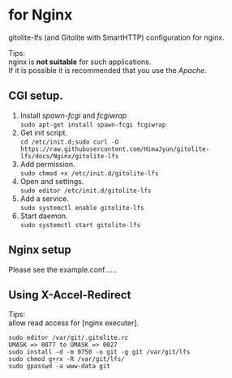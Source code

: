 # for Nginx
gitolite-lfs (and Gitolite with SmartHTTP) configuration for nginx.

Tips:  
nginx is **not suitable** for such applications.  
If it is possible it is recommended that you use the *Apache*.  

## CGI setup.
1. Install *spawn-fcgi* and *fcgiwrap*  
   `sudo apt-get install spawn-fcgi fcgiwrap`
1. Get init script.  
   `cd /etc/init.d;sudo curl -O https://raw.githubusercontent.com/HimaJyun/gitolite-lfs/docs/Nginx/gitolite-lfs`
1. Add permission.  
   `sudo chmod +x /etc/init.d/gitolite-lfs`
1. Open and settings.  
   `sudo editor /etc/init.d/gitolite-lfs`
1. Add a service.  
   `sudo systemctl enable gitolite-lfs`
1. Start daemon.  
   `sudo systemctl start gitolite-lfs`

## Nginx setup
Please see the example.conf......

## Using X-Accel-Redirect
Tips:  
allow read access for [nginx executer].
```
sudo editor /var/git/.gitolite.rc
UMASK => 0077 to UMASK => 0027
sudo install -d -m 0750 -o git -g git /var/git/lfs
sudo chmod g+rx -R /var/git/lfs/
sudo gpasswd -a www-data git
```

